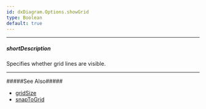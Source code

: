 ```yaml
---
id: dxDiagram.Options.showGrid
type: Boolean
default: true
---
```

---
##### shortDescription
Specifies whether grid lines are visible.

---
#####See Also#####
- [gridSize](/api-reference/10%20UI%20Widgets/dxDiagram/1%20Configuration/gridSize '/Documentation/ApiReference/UI_Components/dxDiagram/Configuration/#gridSize')
- [snapToGrid](/api-reference/10%20UI%20Widgets/dxDiagram/1%20Configuration/snapToGrid.md '/Documentation/ApiReference/UI_Components/dxDiagram/Configuration/#snapToGrid')
